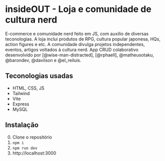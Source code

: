 # insideOUT - Loja e comunidade de cultura nerd
E-commerce e comunidade nerd feito em JS, com auxílio de diversas teconologias. A loja inclui produtos de RPG, cultura popular japonesa, HQs, action figures e etc. A comunidade divulga projetos independentes, eventos, artigos voltados à cultura nerd. App CRUD colaborativo desenvolvido por [@wise-man-distracted], [@rphaell], @matheusotaku, @barondev, @davilson e @el_reiluis.

## Teconologias usadas
- HTML, CSS, JS
- Tailwind
- Vite
- Express
- MySQL

## Instalação
0. Clone o repositório
1. `npm i`
2. `npm run dev`
3. http://localhost:3000
